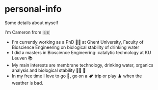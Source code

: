 # personal-info
Some details about myself

I'm Cameron from :belgium:
- I'm currently working as a PhD 👨‍🎓 at Ghent University, Faculty of Bioscience Engineering on biological stability of drinking water
- I did a masters in Bioscience Engineering: catalytic technology at KU Leuven 📚
- My main interests are membrane technology, drinking water, organics analysis and biological stability 👨‍🔬 🚰
- In my free time I love to go 🚴, go on a 🏕️ trip or play ♟️ when the weather is bad.
